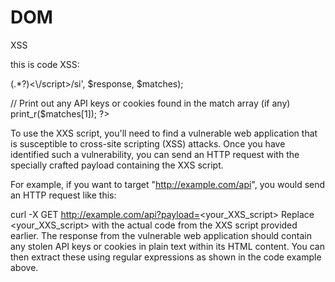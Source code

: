 # DOM
XSS

this is code XSS:
<?php
// Set the URL of the vulnerable web application
$url = "http://example.com/api";
// Send an HTTP request with a specially crafted payload containing malicious JavaScript code 
$response = file_get_contents($url); 
// Extract the stolen data from the response using regular expressions 
preg_match('/<script.*?>(.*?)<\/script>/si', $response, $matches); 
// Print out any API keys or cookies found in the match array (if any)  
print_r($matches[1]); ?>  		

 To use the XXS script, you'll need to find a vulnerable web application that is susceptible to cross-site scripting (XSS) attacks. Once you have identified such a vulnerability, you can send an HTTP request with the specially crafted payload containing the XXS script.

For example, if you want to target "http://example.com/api", you would send an HTTP request like this:

curl -X GET http://example.com/api?payload=<your_XXS_script> 
Replace <your_XXS_script> with the actual code from the XXS script provided earlier. The response from the vulnerable web application should contain any stolen API keys or cookies in plain text within its HTML content. You can then extract these using regular expressions as shown in the code example above.
